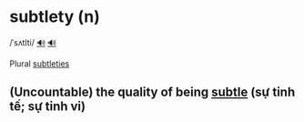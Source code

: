 # subtlety (n)

/ˈsʌtlti/ [🔊](https://www.oxfordlearnersdictionaries.com/media/english/uk_pron/s/sub/subtl/subtlety__gb_1.mp3) [🔊](https://www.oxfordlearnersdictionaries.com/media/english/us_pron/s/sub/subtl/subtlety__us_1.mp3)

Plural [subtleties]()

## (Uncountable) the quality of being [subtle](subtle-adj.md#behaving-or-organized-in-a-clever-way-and-using-indirect-methods-in-order-to-achieve-something-tinh-tế) (sự tinh tế; sự tinh vi)
